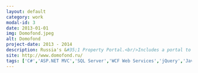 ```yaml
---
layout: default
category: work
modal-id: 3
date: 2013-01-01
img: Domofond.jpeg
alt: Domofond
project-date: 2013 - 2014
description: Russia's &#35;1 Property Portal.<br/>Includes a portal to display listings for end users, and a backend admin system for agents to manage listings.
site: http://www.domofond.ru/
tags: ['C#','ASP.NET MVC','SQL Server','WCF Web Services','jQuery','JavaScript']
---
```

